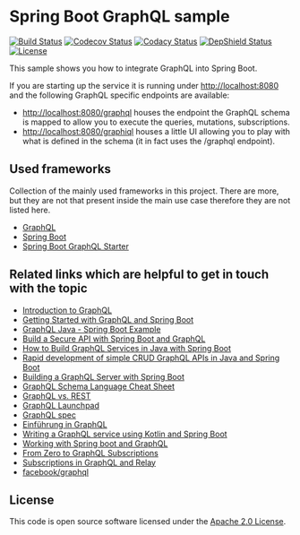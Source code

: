 # Spring Boot GraphQL sample
[![Build Status](https://travis-ci.org/ingogriebsch/sample-spring-boot-graphql.svg?branch=master)](https://travis-ci.org/ingogriebsch/sample-spring-boot-graphql)
[![Codecov Status](https://codecov.io/gh/ingogriebsch/sample-spring-boot-graphql/branch/master/graph/badge.svg)](https://codecov.io/gh/ingogriebsch/sample-spring-boot-graphql)
[![Codacy Status](https://api.codacy.com/project/badge/Grade/ecf1295a97c0450399e6ad20f82f0d5a)](https://www.codacy.com/app/ingo.griebsch/sample-spring-boot-graphql?utm_source=github.com&utm_medium=referral&utm_content=ingogriebsch/sample-spring-boot-graphql&utm_campaign=Badge_Grade)
[![DepShield Status](https://depshield.sonatype.org/badges/ingogriebsch/sample-spring-boot-graphql/depshield.svg)](https://depshield.github.io)
[![License](http://img.shields.io/:license-apache-blue.svg)](http://www.apache.org/licenses/LICENSE-2.0.html)

This sample shows you how to integrate GraphQL into Spring Boot.

If you are starting up the service it is running under <http://localhost:8080> and the following GraphQL specific endpoints are available:

*   <http://localhost:8080/graphql> houses the endpoint the GraphQL schema is mapped to allow you to execute the queries, mutations, subscriptions.
*   <http://localhost:8080/graphiql> houses a little UI allowing you to play with what is defined in the schema (it in fact uses the /graphql endpoint).

## Used frameworks
Collection of the mainly used frameworks in this project. There are more, but they are not that present inside the main use case therefore they are not listed here.

*   [GraphQL](https://github.com/graphql-java-kickstart/graphql-java-tools/)
*   [Spring Boot](https://docs.spring.io/spring-boot/docs/1.5.10.RELEASE/reference/htmlsingle/)
*   [Spring Boot GraphQL Starter](https://github.com/graphql-java-kickstart/graphql-spring-boot/)

## Related links which are helpful to get in touch with the topic

*   [Introduction to GraphQL](https://graphql.org/learn/)
*   [Getting Started with GraphQL and Spring Boot](https://www.baeldung.com/spring-graphql/)
*   [GraphQL Java - Spring Boot Example](https://www.codenotfound.com/graphql-java-spring-boot-example.html)
*   [Build a Secure API with Spring Boot and GraphQL](https://developer.okta.com/blog/2018/08/16/secure-api-spring-boot-graphql)
*   [How to Build GraphQL Services in Java with Spring Boot](https://dev.to/sambenskin/howto-build-graphql-services-in-java-with-spring-boot---part-1-38b2)
*   [Rapid development of simple CRUD GraphQL APIs in Java and Spring Boot](https://medium.com/@iguissouma/rapid-development-of-simple-crud-graphql-apis-in-java-and-spring-boot-bafc4e8d387a)
*   [Building a GraphQL Server with Spring Boot](https://www.pluralsight.com/guides/building-a-graphql-server-with-spring-boot)
*   [GraphQL Schema Language Cheat Sheet](https://wehavefaces.net/graphql-shorthand-notation-cheatsheet-17cd715861b6)
*   [GraphQL vs. REST](https://blog.apollographql.com/graphql-vs-rest-5d425123e34b)
*   [GraphQL Launchpad](https://launchpad.graphql.com/new)
*   [GraphQL spec](http://facebook.github.io/graphql/)
*   [Einführung in GraphQL](https://jaxenter.de/einfuehrung-in-graphql-71048)
*   [Writing a GraphQL service using Kotlin and Spring Boot](https://blog.pusher.com/writing-graphql-service-using-kotlin-spring-boot/)
*   [Working with Spring boot and GraphQL](https://g00glen00b.be/graphql-spring-boot/)
*   [From Zero to GraphQL Subscriptions](https://hackernoon.com/from-zero-to-graphql-subscriptions-416b9e0284f3)
*   [Subscriptions in GraphQL and Relay](https://graphql.org/blog/subscriptions-in-graphql-and-relay/)
*   [facebook/graphql](https://github.com/facebook/graphql)

## License
This code is open source software licensed under the [Apache 2.0 License](https://www.apache.org/licenses/LICENSE-2.0.html).
